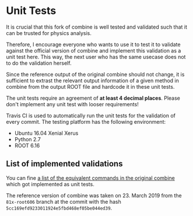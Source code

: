 # Unit Tests

It is crucial that this fork of combine is well tested and validated such that it can be trusted for physics analysis.

Therefore, I encourage everyone who wants to use it to test it to validate against the official version of combine and implement this validation as a unit test here. This way, the next user who has the same usecase does not to do the validation herself.

Since the reference output of the original combine should not change, it is sufficient to extrast the relevant output information of a given method in combine from the output ROOT file and hardcode it in these unit tests.

The unit tests require an agreement of __at least 4 decimal places__. Please don't implement any unit test with looser requirements!

Travis CI is used to automatically run the unit tests for the validation of every commit. The testing platform has the following environment:

* Ubuntu 16.04 Xenial Xerus
* Python 2.7
* ROOT 6.16

## List of implemented validations

You can fine [a list of the equivalent commands in the original combine](validations.txt) which got implemented as unit tests.

The reference version of combine was taken on 23. March 2019 from the `81x-root606` branch at the commit with the hash `5cc169efd9233011924e5fbd468ef05be044ed39`.
